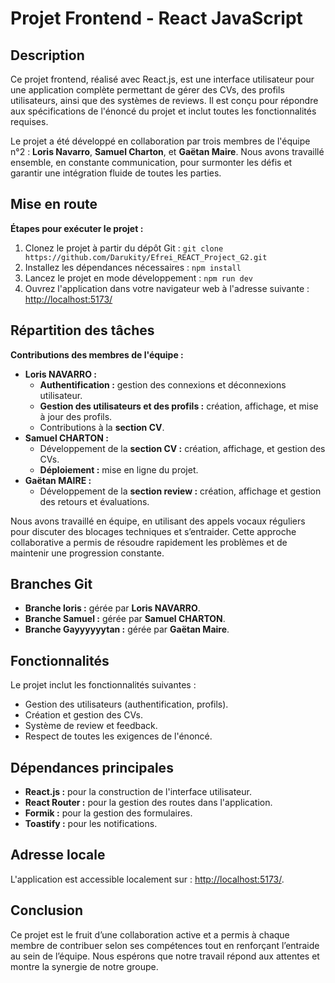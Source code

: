 <h1>Projet Frontend - React JavaScript</h1>

<h2>Description</h2>
<p>Ce projet frontend, réalisé avec React.js, est une interface utilisateur pour une application complète permettant de gérer des CVs, des profils utilisateurs, ainsi que des systèmes de reviews. 
Il est conçu pour répondre aux spécifications de l'énoncé du projet et inclut toutes les fonctionnalités requises.</p>
<p>Le projet a été développé en collaboration par trois membres de l'équipe n°2 : <strong>Loris Navarro</strong>, <strong>Samuel Charton</strong>, et <strong>Gaëtan Maire</strong>. Nous avons travaillé ensemble, en constante communication, pour surmonter les défis et garantir une intégration fluide de toutes les parties.</p>

<h2>Mise en route</h2>
<p><strong>Étapes pour exécuter le projet :</strong></p>
<ol>
<li>Clonez le projet à partir du dépôt Git : <code>git clone https://github.com/Darukity/Efrei_REACT_Project_G2.git</code></li>
<li>Installez les dépendances nécessaires : <code>npm install</code></li>
<li>Lancez le projet en mode développement : <code>npm run dev</code></li>
<li>Ouvrez l'application dans votre navigateur web à l'adresse suivante : <a href="http://localhost:5173/">http://localhost:5173/</a></li>
</ol>

<h2>Répartition des tâches</h2>
<p><strong>Contributions des membres de l'équipe :</strong></p>
<ul>
<li><strong>Loris NAVARRO :</strong>
<ul>
<li><strong>Authentification :</strong> gestion des connexions et déconnexions utilisateur.</li>
<li><strong>Gestion des utilisateurs et des profils :</strong> création, affichage, et mise à jour des profils.</li>
<li>Contributions à la <strong>section CV</strong>.</li>
</ul>
</li>
<li><strong>Samuel CHARTON :</strong>
<ul>
<li>Développement de la <strong>section CV :</strong> création, affichage, et gestion des CVs.</li>
<li><strong>Déploiement :</strong> mise en ligne du projet.</li>
</ul>
</li>
<li><strong>Gaëtan MAIRE :</strong>
<ul>
<li>Développement de la <strong>section review :</strong> création, affichage et gestion des retours et évaluations.</li>
</ul>
</li>
</ul>
<p>
Nous avons travaillé en équipe, en utilisant des appels vocaux réguliers pour discuter des blocages techniques et s’entraider. 
Cette approche collaborative a permis de résoudre rapidement les problèmes et de maintenir une progression constante.
</p>

<h2>Branches Git</h2>
<ul>
<li><strong>Branche loris :</strong> gérée par <strong>Loris NAVARRO</strong>.</li>
<li><strong>Branche Samuel :</strong> gérée par <strong>Samuel CHARTON</strong>.</li>
<li><strong>Branche Gayyyyyytan :</strong> gérée par <strong>Gaëtan Maire</strong>.</li>
</ul>

<h2>Fonctionnalités</h2>
<p>Le projet inclut les fonctionnalités suivantes :</p>
<ul>
<li>Gestion des utilisateurs (authentification, profils).</li>
<li>Création et gestion des CVs.</li>
<li>Système de review et feedback.</li>
<li>Respect de toutes les exigences de l'énoncé.</li>
</ul>

<h2>Dépendances principales</h2>
<ul>
<li><strong>React.js :</strong> pour la construction de l'interface utilisateur.</li>
<li><strong>React Router :</strong> pour la gestion des routes dans l'application.</li>
<li><strong>Formik :</strong> pour la gestion des formulaires.</li>
<li><strong>Toastify :</strong> pour les notifications.</li>
</ul>

<h2>Adresse locale</h2>
<p>L'application est accessible localement sur : <a href="http://localhost:5173/">http://localhost:5173/</a>.</p>

<h2>Conclusion</h2>
<p>
Ce projet est le fruit d’une collaboration active et a permis à chaque membre de contribuer selon ses compétences tout en renforçant l’entraide au sein de l’équipe. 
Nous espérons que notre travail répond aux attentes et montre la synergie de notre groupe.
</p>
